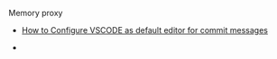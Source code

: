 Memory proxy 

-  [How to Configure VSCODE as default editor for commit messages]( https://github.com/SuvadeepMukherjee/Memory-Proxy/tree/main/Configure%20VS-code%20as%20default%20editor)

- 